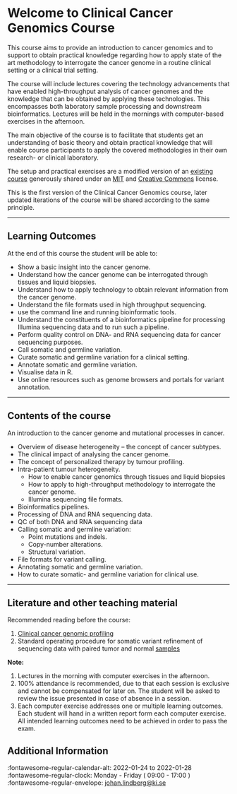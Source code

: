 # Welcome to Clinical Cancer Genomics Course

<p class="head-p1">This course aims to provide an introduction to cancer genomics and to support to obtain practical knowledge regarding how to apply state of the art methodology to interrogate the cancer genome in a routine clinical setting or a clinical trial setting.
    
The course will include lectures covering the technology advancements that have enabled high-throughput analysis of cancer genomes and the knowledge that can be obtained by applying these technologies. This encompasses both laboratory sample processing and downstream bioinformatics. Lectures will be held in the mornings with computer-based exercises in the afternoon. </p>

<p class="head-p1">The main objective of the course is to facilitate that students get an understanding of basic theory and obtain practical knowledge that will enable course participants to apply the covered methodologies in their own research- or clinical laboratory.</p>

<p class="head-p1">
    The setup and practical exercises are a modified version of an <a href="https://github.com/griffithlab/pmbio.org" target="_blank">existing course</a> generously shared under an <a href="https://github.com/griffithlab/pmbio.org/blob/master/LICENSE" target="_blank">MIT</a> and <a href="https://creativecommons.org/licenses/by-sa/4.0/" target="_blank">Creative Commons</a> license.

This is the first version of the Clinical Cancer Genomics course, later updated iterations of the course will be shared according to the same principle. 
</p>

-------------------------------

## Learning Outcomes 

At the end of this course the student will be able to:

* Show a basic insight into the cancer genome.
* Understand how the cancer genome can be interrogated through tissues and liquid biopsies.
* Understand how to apply technology to obtain relevant information from the cancer genome.
* Understand the file formats used in high throughput sequencing.
* use the command line and running bioinformatic tools.
* Understand the constituents of a bioinformatics pipeline for processing Illumina sequencing data and to run such a pipeline.
* Perform quality control on DNA- and RNA sequencing data for cancer sequencing purposes.
* Call somatic and germline variation.
* Curate somatic and germline variation for a clinical setting.
* Annotate somatic and germline variation.
* Visualise data in R.
* Use online resources such as genome browsers and portals for variant annotation.

-------------------------------

## Contents of the course 

An introduction to the cancer genome and mutational processes in cancer. 

* Overview of disease heterogeneity – the concept of cancer subtypes. 
* The clinical impact of analysing the cancer genome. 
* The concept of personalized therapy by tumour profiling. 
* Intra-patient tumour heterogeneity. 
    * How to enable cancer genomics through tissues and liquid biopsies 
    * How to apply to high-throughput methodology to interrogate the cancer genome. 
    * Illumina sequencing file formats. 
* Bioinformatics pipelines. 
* Processing of DNA and RNA sequencing data. 
* QC of both DNA and RNA sequencing data 
* Calling somatic and germline variation: 
    * Point mutations and indels.  
    * Copy-number alterations. 
    * Structural variation. 
* File formats for variant calling. 
* Annotating somatic and germline variation. 
* How to curate somatic- and germline variation for clinical use.
--------------------------------------

## Literature and other teaching material

Recommended reading before the course:

1. <a href="https://doi.org/10.1038/s41576-021-00338-8" target="_blank"> Clinical cancer genomic profiling </a>
2. Standard operating procedure for somatic variant refinement of sequencing data with paired tumor and normal <a href="https://doi.org/10.1038/s41436-018-0278-z" target="_blank">samples </a>

**Note:**

1. Lectures in the morning with computer exercises in the afternoon.
2. 100% attendance is recommended, due to that each session is exclusive and cannot be compensated for later on. The student will be asked to review the issue presented in case of absence in a session.
3. Each computer exercise addresses one or multiple learning outcomes. Each student will hand in a written report form each computer exercise. All intended learning outcomes need to be achieved in order to pass the exam.

## Additional Information 

:fontawesome-regular-calendar-alt: <span class="add-info">2022-01-24 to 2022-01-28</span></br>
:fontawesome-regular-clock: <span class="add-info">Monday - Friday ( 09:00 - 17:00 ) </span></br>
:fontawesome-regular-envelope: <span class="add-info"> johan.lindberg@ki.se</span>